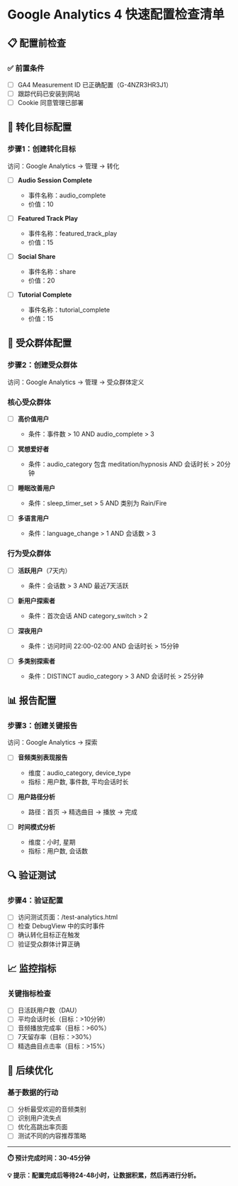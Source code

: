 # Google Analytics 4 快速配置检查清单

## 📋 配置前检查

### ✅ 前置条件
- [ ] GA4 Measurement ID 已正确配置（G-4NZR3HR3J1）
- [ ] 跟踪代码已安装到网站
- [ ] Cookie 同意管理已部署

## 🎯 转化目标配置

### 步骤1：创建转化目标
访问：Google Analytics → 管理 → 转化

- [ ] **Audio Session Complete**
  - 事件名称：audio_complete
  - 价值：10

- [ ] **Featured Track Play**
  - 事件名称：featured_track_play
  - 价值：15

- [ ] **Social Share**
  - 事件名称：share
  - 价值：20

- [ ] **Tutorial Complete**
  - 事件名称：tutorial_complete
  - 价值：15

## 👥 受众群体配置

### 步骤2：创建受众群体
访问：Google Analytics → 管理 → 受众群体定义

### 核心受众群体
- [ ] **高价值用户**
  - 条件：事件数 > 10 AND audio_complete > 3

- [ ] **冥想爱好者**
  - 条件：audio_category 包含 meditation/hypnosis AND 会话时长 > 20分钟

- [ ] **睡眠改善用户**
  - 条件：sleep_timer_set > 5 AND 类别为 Rain/Fire

- [ ] **多语言用户**
  - 条件：language_change > 1 AND 会话数 > 3

### 行为受众群体
- [ ] **活跃用户**（7天内）
  - 条件：会话数 > 3 AND 最近7天活跃

- [ ] **新用户探索者**
  - 条件：首次会话 AND category_switch > 2

- [ ] **深夜用户**
  - 条件：访问时间 22:00-02:00 AND 会话时长 > 15分钟

- [ ] **多类别探索者**
  - 条件：DISTINCT audio_category > 3 AND 会话时长 > 25分钟

## 📊 报告配置

### 步骤3：创建关键报告
访问：Google Analytics → 探索

- [ ] **音频类别表现报告**
  - 维度：audio_category, device_type
  - 指标：用户数, 事件数, 平均会话时长

- [ ] **用户路径分析**
  - 路径：首页 → 精选曲目 → 播放 → 完成

- [ ] **时间模式分析**
  - 维度：小时, 星期
  - 指标：用户数, 会话数

## 🔍 验证测试

### 步骤4：验证配置
- [ ] 访问测试页面：/test-analytics.html
- [ ] 检查 DebugView 中的实时事件
- [ ] 确认转化目标正在触发
- [ ] 验证受众群体计算正确

## 📈 监控指标

### 关键指标检查
- [ ] 日活跃用户数（DAU）
- [ ] 平均会话时长（目标：>10分钟）
- [ ] 音频播放完成率（目标：>60%）
- [ ] 7天留存率（目标：>30%）
- [ ] 精选曲目点击率（目标：>15%）

## 🚀 后续优化

### 基于数据的行动
- [ ] 分析最受欢迎的音频类别
- [ ] 识别用户流失点
- [ ] 优化高跳出率页面
- [ ] 测试不同的内容推荐策略

---

**⏱️ 预计完成时间：30-45分钟**

**💡 提示：配置完成后等待24-48小时，让数据积累，然后再进行分析。**